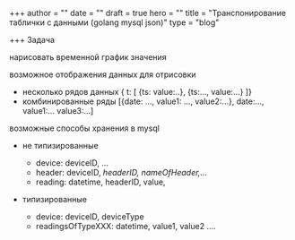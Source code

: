 +++
author = ""
date = ""
draft = true
hero = ""
title = "Транспонирование таблички с данными (golang mysql json)"
type = "blog"

+++
Задача 

нарисовать временной график значения 

возможное отображения данных для отрисовки

* несколько рядов данных { t: \[ {ts:  value:..}, {ts:..., value:...} \]}
* комбинированные ряды \[{date: ..., value1: ..., value2:...}, date:..., value1:... value3:...\]

возможные способы хранения в mysql

* не типизированные
  * device: deviceID, ...
  * header: deviceID, _headerID, nameOfHeader,..._
  * reading: datetime, headerID, value,


* типизированные
  * device: deviceID, deviceType
  * readingsOfTypeXXX: datetime, value1, value2 ....